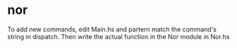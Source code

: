 nor
===

To add new commands, edit Main.hs and partern match the command's string in
dispatch. Then write the actual function in the Nor module in Nor.hs

